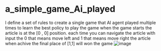 # a_simple_game_Ai_played
I define a set of rules to create a single game that AI agent played multiple times to learn the best policy to play the game 
when the game starts the article is at the [0 , 0] position. each time you can navigate the article with input the 0 that means move left and 1 that means move right 
the article when achive the final place of [1,1] will won the game 
![image](https://github.com/user-attachments/assets/3923fae3-65c6-4ea5-bc8e-53790db42577)

